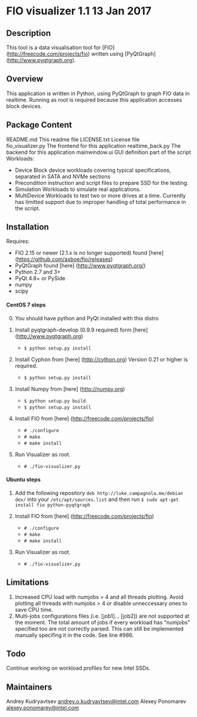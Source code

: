 # FIO visualizer 1.1 13 Jan 2017

## Description

This tool is a data visualisation tool for [FIO] (http://freecode.com/projects/fio) written using [PyQtGraph] (http://www.pyqtgraph.org).

## Overview

This application is written in Python, using PyQtGraph to graph FIO data in realtime. Running as root is required because this application accesses block devices.

## Package Content
README.md
    This readme file
LICENSE.txt
    License file   	
fio_visualizer.py
    The frontend for this application
realtime_back.py
    The backend for this application
mainwindow.ui 
    GUI definition part of the script
Workloads:
  - Device
     Block device workloads covering typical specifications, separated in SATA and NVMe sections
  - Precondition
     instruction and script files to prepare SSD for the testing.
  - Simulation
     Workloads to simulate real applications.
  - MultiDevice
     Workloads to test two or more drives at a time. Currently has limitted support due to improper handling of total performance in the script. 

## Installation
Requires:

   - FIO 2.15 or newer (2.1.x is no longer supported) found [here] (https://github.com/axboe/fio/releases)
   - PyQtGraph found [here] (http://www.pyqtgraph.org/)
   - Python 2.7 and 3+
   - PyQt 4.8+ or PySide
   - numpy
   - scipy

#### CentOS 7 steps

0. You should have python and PyQt installed with this distro

1. Install pyqtgraph-develop (0.9.9 required) form [here] (http://www.pyqtgraph.org)
   - `$ python setup.py install`

2. Install Cyphon from [here] (http://cython.org) Version 0.21 or higher is required.
   - `$ python setup.py install`

3. Install Numpy from [here] (http://numpy.org)
   - `$ python setup.py build`
   - `$ python setup.py install`

4. Install FIO from [here] (http://freecode.com/projects/fio)
   - `# ./configure`
   - `# make`
   - `# make install`

5. Run Visualizer as root.
   - `# ./fio-visualizer.py`


#### Ubuntu steps

1. Add the following repository `deb http://luke.campagnola.me/debian dev/` into your `/etc/apt/sources.list` and then run `$ sudo apt-get install fio python-pyqtgraph`

2. Install FIO from [here] (http://freecode.com/projects/fio)
   - `# ./configure`
   - `# make`
   - `# make install`

3. Run Visualizer as root.
   - `# ./fio-visualizer.py`


## Limitations
1. Increased CPU load with numjobs > 4 and all threads plotting. Avoid plotting all threads with numjobs > 4 or disable unneccessary ones to save CPU time.
2. Multi-jobs configurations files (i.e. [job1]... [job2]) are not supported at the moment. The total amount of jobs if every workload has "numjobs" specified too are not correctly parsed. This can still be implemented manually specifing it in the code. See line #986.

## Todo
Continue working on workload profiles for new Intel SSDs. 

## Maintainers
Andrey Kudryavtsev andrey.o.kudryavtsev@intel.com
Alexey Ponomarev alexey.ponomarev@intel.com
